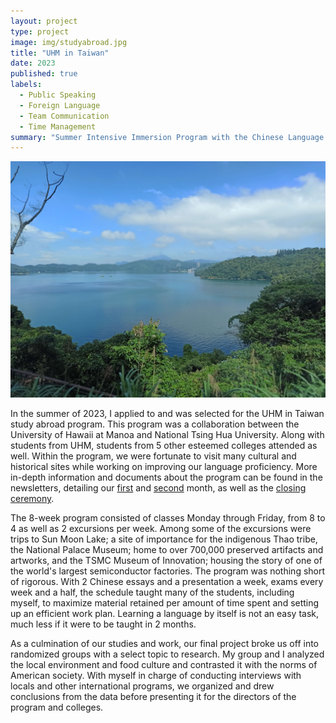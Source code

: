 ```yaml
---
layout: project
type: project
image: img/studyabroad.jpg
title: "UHM in Taiwan"
date: 2023
published: true
labels:
  - Public Speaking
  - Foreign Language
  - Team Communication
  - Time Management
summary: "Summer Intensive Immersion Program with the Chinese Language Flagship Center"
---
```


<img class="img-fluid" src="../img/sunmoonlake.jpg">

In the summer of 2023, I applied to and was selected for the UHM in Taiwan study abroad program. This program was a collaboration between the University of Hawaii at Manoa and National Tsing Hua University. Along with students from UHM, students from 5 other esteemed colleges attended as well. Within the program, we were fortunate to visit many cultural and historical sites while working on improving our language proficiency. More in-depth information and documents about the program can be found in the newsletters, detailing our [first](https://drive.google.com/file/d/1JdJqSHI7OLuh1SrqjGvqWUdqOGEn5c2u/view?usp=drive_link) and [second](https://drive.google.com/file/d/1z_dCBDtyYvGQ4wO3X7l_4D-TLuUZThwD/view?usp=drive_link) month, as well as the [closing ceremony](https://drive.google.com/file/d/1aC1czxet1zArMr7tFNrBrftV56yuEQL3/view?usp=drive_link).

The 8-week program consisted of classes Monday through Friday, from 8 to 4 as well as 2 excursions per week. Among some of the excursions were trips to Sun Moon Lake; a site of importance for the indigenous Thao tribe, the National Palace Museum; home to over 700,000 preserved artifacts and artworks, and the TSMC Museum of Innovation; housing the story of one of the world's largest semiconductor factories. The program was nothing short of rigorous. With 2 Chinese essays and a presentation a week, exams every week and a half, the schedule taught many of the students, including myself, to maximize material retained per amount of time spent and setting up an efficient work plan. Learning a language by itself is not an easy task, much less if it were to be taught in 2 months.

As a culmination of our studies and work, our final project broke us off into randomized groups with a select topic to research. My group and I analyzed the local environment and food culture and contrasted it with the norms of American society. With myself in charge of conducting interviews with locals and other international programs, we organized and drew conclusions from the data before presenting it for the directors of the program and colleges. 
